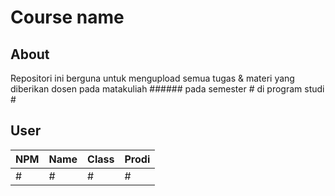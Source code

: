 # Course name
## About
Repositori ini berguna untuk mengupload semua tugas & materi yang diberikan dosen pada matakuliah ###### pada semester # di program studi #

## User
NPM| Name| Class | Prodi
------------ | ------------- | ------------- | -------------
# | # | # | #
